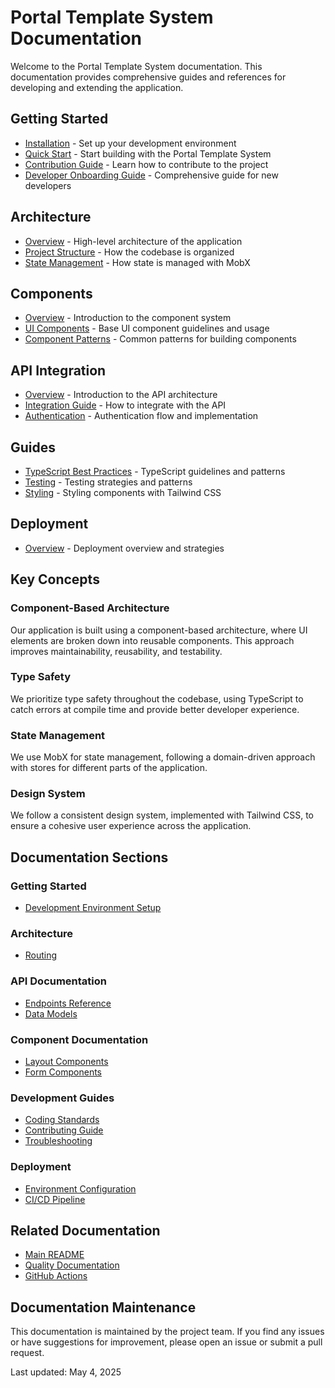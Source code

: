 # Portal Template System Documentation

Welcome to the Portal Template System documentation. This documentation provides comprehensive guides and references for developing and extending the application.

## Getting Started

- [Installation](getting-started/installation.md) - Set up your development environment
- [Quick Start](getting-started/quick-start.md) - Start building with the Portal Template System
- [Contribution Guide](getting-started/contribution.md) - Learn how to contribute to the project
- [Developer Onboarding Guide](./DEVELOPER_ONBOARDING.md) - Comprehensive guide for new developers

## Architecture

- [Overview](architecture/overview.md) - High-level architecture of the application
- [Project Structure](architecture/project-structure.md) - How the codebase is organized
- [State Management](architecture/state-management.md) - How state is managed with MobX

## Components

- [Overview](components/overview.md) - Introduction to the component system
- [UI Components](components/ui-components.md) - Base UI component guidelines and usage
- [Component Patterns](components/patterns.md) - Common patterns for building components

## API Integration

- [Overview](api/overview.md) - Introduction to the API architecture
- [Integration Guide](api/integration-guide.md) - How to integrate with the API
- [Authentication](api/authentication.md) - Authentication flow and implementation

## Guides

- [TypeScript Best Practices](guides/typescript-best-practices.md) - TypeScript guidelines and patterns
- [Testing](guides/testing.md) - Testing strategies and patterns
- [Styling](guides/styling.md) - Styling components with Tailwind CSS

## Deployment

- [Overview](deployment/overview.md) - Deployment overview and strategies

## Key Concepts

### Component-Based Architecture

Our application is built using a component-based architecture, where UI elements are broken down into reusable components. This approach improves maintainability, reusability, and testability.

### Type Safety

We prioritize type safety throughout the codebase, using TypeScript to catch errors at compile time and provide better developer experience.

### State Management

We use MobX for state management, following a domain-driven approach with stores for different parts of the application.

### Design System

We follow a consistent design system, implemented with Tailwind CSS, to ensure a cohesive user experience across the application.

## Documentation Sections

### Getting Started
- [Development Environment Setup](./getting-started/dev-environment.md)

### Architecture
- [Routing](./architecture/routing.md)

### API Documentation
- [Endpoints Reference](./api/endpoints.md)
- [Data Models](./api/data-models.md)

### Component Documentation
- [Layout Components](./components/layout.md)
- [Form Components](./components/forms.md)

### Development Guides
- [Coding Standards](./guides/coding-standards.md)
- [Contributing Guide](./guides/contributing.md)
- [Troubleshooting](./guides/troubleshooting.md)

### Deployment
- [Environment Configuration](./deployment/environment-config.md)
- [CI/CD Pipeline](./deployment/ci-cd.md)

## Related Documentation

- [Main README](../README.md)
- [Quality Documentation](../QUALITY.md)
- [GitHub Actions](../GITHUB_ACTIONS.md)

## Documentation Maintenance

This documentation is maintained by the project team. If you find any issues or have suggestions for improvement, please open an issue or submit a pull request.

Last updated: May 4, 2025 